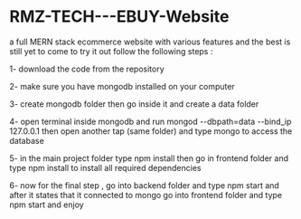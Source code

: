 # RMZ-TECH---EBUY-Website
a full MERN stack ecommerce website with various features and the best is still yet to come
to try it out follow the following steps : 

1- download the code from the repository 



2- make sure you have mongodb installed on your computer 




3- create mongodb folder then go inside it and create a data folder



4- open terminal inside mongodb and run mongod --dbpath=data --bind_ip 127.0.0.1 then open another tap (same folder) and type mongo to access the database



5- in the main project folder type npm install then go in frontend folder and type npm install to install all required dependencies



6- now for the final step , go into backend folder and type npm start and after it states that it connected to mongo go into frontend folder and type npm start and enjoy 



